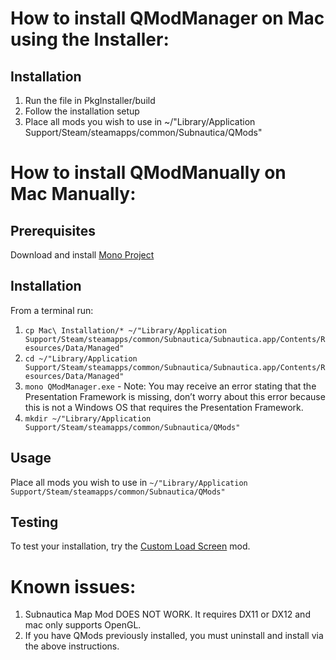 # How to install QModManager on Mac using the Installer:

## Installation
1. Run the file in PkgInstaller/build
1. Follow the installation setup
1. Place all mods you wish to use in ~/"Library/Application Support/Steam/steamapps/common/Subnautica/QMods"

# How to install QModManually on Mac Manually:

## Prerequisites

Download and install [Mono Project](https://www.mono-project.com/download/stable/)

## Installation

From a terminal run:
1. `cp Mac\ Installation/* ~/"Library/Application Support/Steam/steamapps/common/Subnautica/Subnautica.app/Contents/Resources/Data/Managed"`
1. `cd ~/"Library/Application Support/Steam/steamapps/common/Subnautica/Subnautica.app/Contents/Resources/Data/Managed"`
1. `mono QModManager.exe` - Note: You may receive an error stating that the Presentation Framework is missing, don’t worry about this error because this is not a Windows OS that requires the Presentation Framework.
1. `mkdir ~/"Library/Application Support/Steam/steamapps/common/Subnautica/QMods"`

## Usage

Place all mods you wish to use in `~/"Library/Application Support/Steam/steamapps/common/Subnautica/QMods"`

## Testing

To test your installation, try the [Custom Load Screen](https://www.nexusmods.com/subnautica/) mod.

# Known issues:

1. Subnautica Map Mod DOES NOT WORK.  It requires DX11 or DX12 and mac only supports OpenGL.
1. If you have QMods previously installed, you must uninstall and install via the above instructions.
